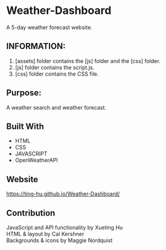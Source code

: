 # Weather-Dashboard

A 5-day weather forecast website.

## INFORMATION:

1. [assets] folder contains the [js] folder and the [css] folder.
2. [js] folder contains the script.js.
3. [css] folder contains the CSS file.

## Purpose:

A weather search and weather forecast.

## Built With

- HTML
- CSS
- JAVASCRIPT
- OpenWeatherAPI

## Website

https://ting-hu.github.io/Weather-Dashboard/

## Contribution

JavaScript and API functionality by Xueting Hu  
HTML & layout by Cal Kershner  
Backgrounds & icons by Maggie Nordquist  
